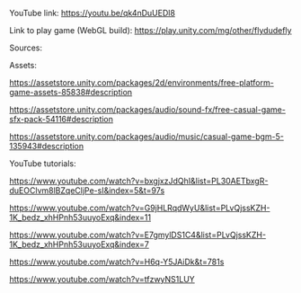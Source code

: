 YouTube link: https://youtu.be/qk4nDuUEDl8

Link to play game (WebGL build): https://play.unity.com/mg/other/flydudefly

Sources:

Assets:

https://assetstore.unity.com/packages/2d/environments/free-platform-game-assets-85838#description

https://assetstore.unity.com/packages/audio/sound-fx/free-casual-game-sfx-pack-54116#description

https://assetstore.unity.com/packages/audio/music/casual-game-bgm-5-135943#description

YouTube tutorials:

https://www.youtube.com/watch?v=bxgjxzJdQhI&list=PL30AETbxgR-duEOClvm8lBZqeCljPe-sI&index=5&t=97s

https://www.youtube.com/watch?v=G9jHLRqdWyU&list=PLvQjssKZH-1K_bedz_xhHPnh53uuyoExq&index=11

https://www.youtube.com/watch?v=E7gmylDS1C4&list=PLvQjssKZH-1K_bedz_xhHPnh53uuyoExq&index=7

https://www.youtube.com/watch?v=H6q-Y5JAiDk&t=781s

https://www.youtube.com/watch?v=tfzwyNS1LUY
